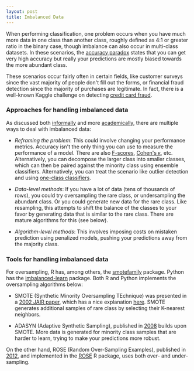```yaml
---
layout: post
title: Imbalanced Data
---
```


When performing classification, one problem occurs when you have much more data in one class than another class, roughly defined as 4:1 or greater ratio in the binary case, though imbalance can also occur in multi-class datasets. In these scenarios, the [accuracy paradox](https://en.wikipedia.org/wiki/Accuracy_paradox) states that you can get very high accuracy but really your predictions are mostly biased towards the more abundant class. 

These scenarios occur fairly often in certain fields, like customer surveys since the vast majority of people don't fill out the forms, or financial fraud detection since the majority of purchases are legitimate. In fact, there is a well-known Kaggle challenge on detecting [credit card fraud](https://www.kaggle.com/mlg-ulb/creditcardfraud).

### Approaches for handling imbalanced data

As discussed both [informally](https://machinelearningmastery.com/tactics-to-combat-imbalanced-classes-in-your-machine-learning-dataset/) and more [academically](https://link.springer.com/article/10.1007/s13748-016-0094-0), there are multiple ways to deal with imbalanced data:

- *Reframing the problem*: This could involve changing your performance metrics. Accuracy isn't the only thing you can use to measure the performance of a model. There are also [F-scores](https://en.wikipedia.org/wiki/F1_score), [Cohen's &kappa;](https://en.wikipedia.org/wiki/Cohen%27s_kappa), etc. Alternatively, you can decompose the larger class into smaller classes, which can then be paired against the minority class using ensemble classifiers. Alternatively, you can treat the scenario like outlier detection and using [one-class classifiers](https://en.wikipedia.org/wiki/One-class_classification). 

- *Data-level methods*: If you have a lot of data (tens of thousands of rows), you could try oversampling the rare class, or undersampling the abundant class. Or you could generate new data for the rare class. Like resampling, this attempts to shift the balance of the classes to your favor by generating data that is similar to the rare class. There are mature algorithms for this (see below).

- *Algorithm-level methods*: This involves imposing costs on mistaken prediction using penalized models, pushing your predictions away from the majority class.


### Tools for handling imbalanced data

For oversampling, R has, among others, the [smotefamily](https://cran.r-project.org/web/packages/smotefamily/index.html) package. Python has the [imbalanced-learn](https://pypi.org/project/imbalanced-learn/) package. Both R and Python implements the oversampling algorithms below:

- SMOTE (Synthetic Minority Oversampling TEchnique) was presented in a [2002 JAIR paper](https://www.jair.org/index.php/jair/article/view/10302), which has a nice explanation [here](http://rikunert.com/SMOTE_explained). SMOTE generates additional samples of rare class by selecting their K-nearest neighbors.

- ADASYN (Adaptive Synthetic Sampling), published in [2008](https://sci2s.ugr.es/keel/pdf/algorithm/congreso/2008-He-ieee.pdf) builds upon SMOTE. More data is generated for minority class samples that are harder to learn, trying to make your predictions more robust.   

On the other hand, ROSE (Random Over-Sampling Examples), published in [2012](https://link.springer.com/article/10.1007/s10618-012-0295-5), and implemented in the [ROSE](https://cran.r-project.org/web/packages/ROSE/) R package, uses both over- and under-sampling.